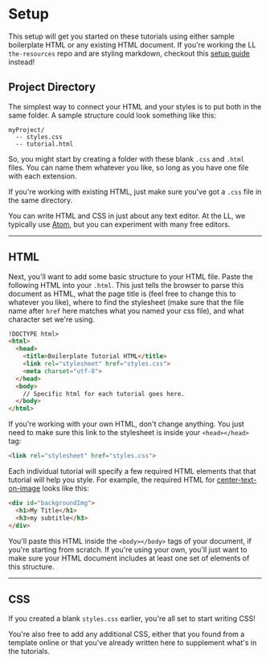 # Setup

This setup will get you started on these tutorials using either sample boilerplate HTML or any existing HTML document. If you're working the LL `the-resources` repo and are styling markdown, checkout this [setup guide](./resources-setup.md) instead!

## Project Directory

The simplest way to connect your HTML and your styles is to put both in the same folder. A sample structure could look something like this:
```
myProject/
  -- styles.css
  -- tutorial.html
```
So, you might start by creating a folder with these blank `.css` and `.html` files. You can name them whatever you like, so long as you have one file with each extension.

If you're working with existing HTML, just make sure you've got a `.css` file in the same directory.

You can write HTML and CSS in just about any text editor. At the LL, we typically use [Atom](https://atom.io/), but you can experiment with many free editors.

---

## HTML

Next, you'll want to add some basic structure to your HTML file. Paste the following HTML into your `.html`. This just tells the browser to parse this document as HTML, what the page title is (feel free to change this to whatever you like), where to find the stylesheet (make sure that the file name after `href` here matches what you named your css file), and what character set we're using.  

```HTML
!DOCTYPE html>
<html>
  <head>
    <title>Boilerplate Tutorial HTML</title>
    <link rel="stylesheet" href="styles.css">
    <meta charset="utf-8">
  </head>
  <body>
    // Specific html for each tutorial goes here.
  </body>
</html>
```
If you're working with your own HTML, don't change anything. You just need to make sure this link to the stylesheet is inside your `<head></head>` tag:
```html
<link rel="stylesheet" href="styles.css">
```
Each individual tutorial will specify a few required HTML elements that that tutorial will help you style. For example, the required HTML for [center-text-on-image](../tutorials/center-text-on-image/center-text-on-image.md) looks like this:
```html
<div id="backgroundImg">
  <h1>My Title</h1>
  <h3>my subtitle</h3>
</div>
```
You'll paste this HTML inside the `<body></body>` tags of your document, if you're starting from scratch. If you're using your own, you'll just want to make sure your HTML document includes at least one set of elements of this structure.

---

## CSS

If you created a blank `styles.css` earlier, you're all set to start writing CSS!

You're also free to add any additional CSS, either that you found from a template online or that you've already written here to supplement what's in the tutorials.
